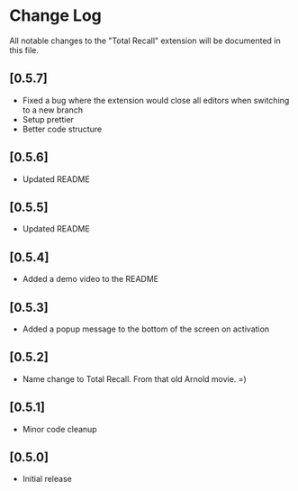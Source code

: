 # Change Log

All notable changes to the "Total Recall" extension will be documented in this file.

## [0.5.7]

- Fixed a bug where the extension would close all editors when switching to a new branch
- Setup prettier
- Better code structure

## [0.5.6]

- Updated README

## [0.5.5]

- Updated README

## [0.5.4]

- Added a demo video to the README

## [0.5.3]

- Added a popup message to the bottom of the screen on activation

## [0.5.2]

- Name change to Total Recall. From that old Arnold movie. =)

## [0.5.1]

- Minor code cleanup

## [0.5.0]

- Initial release
